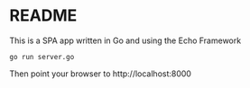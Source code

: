 # README

This is a SPA app written in Go and using the Echo Framework

```
go run server.go
```

Then point your browser to http://localhost:8000

